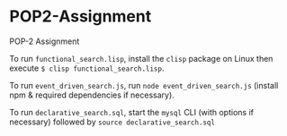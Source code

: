 # POP2-Assignment
POP-2 Assignment

To run `functional_search.lisp`, install the `clisp` package on Linux then execute `$ clisp functional_search.lisp`.

To run `event_driven_search.js`, run `node event_driven_search.js` (install npm & required dependencies if necessary).

To run `declarative_search.sql`, start the  `mysql` CLI (with options if necessary) followed by `source declarative_search.sql`